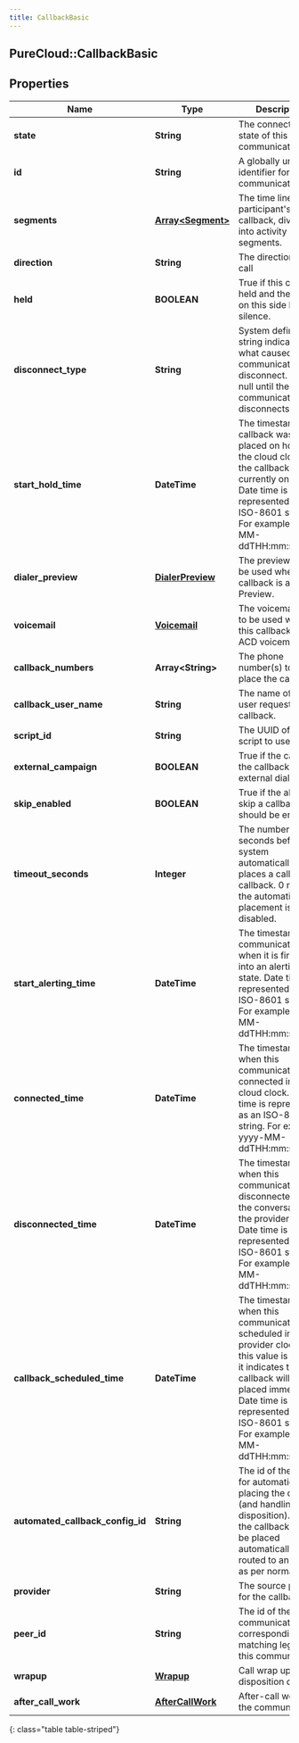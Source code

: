 ```yaml
---
title: CallbackBasic
---
```

## PureCloud::CallbackBasic

## Properties

|Name | Type | Description | Notes|
|------------ | ------------- | ------------- | -------------|
| **state** | **String** | The connection state of this communication. | [optional] |
| **id** | **String** | A globally unique identifier for this communication. | [optional] |
| **segments** | [**Array&lt;Segment&gt;**](Segment.html) | The time line of the participant&#39;s callback, divided into activity segments. | [optional] |
| **direction** | **String** | The direction of the call | [optional] |
| **held** | **BOOLEAN** | True if this call is held and the person on this side hears silence. | [optional] |
| **disconnect_type** | **String** | System defined string indicating what caused the communication to disconnect. Will be null until the communication disconnects. | [optional] |
| **start_hold_time** | **DateTime** | The timestamp the callback was placed on hold in the cloud clock if the callback is currently on hold. Date time is represented as an ISO-8601 string. For example: yyyy-MM-ddTHH:mm:ss.SSSZ | [optional] |
| **dialer_preview** | [**DialerPreview**](DialerPreview.html) | The preview data to be used when this callback is a Preview. | [optional] |
| **voicemail** | [**Voicemail**](Voicemail.html) | The voicemail data to be used when this callback is an ACD voicemail. | [optional] |
| **callback_numbers** | **Array&lt;String&gt;** | The phone number(s) to use to place the callback. | [optional] |
| **callback_user_name** | **String** | The name of the user requesting a callback. | [optional] |
| **script_id** | **String** | The UUID of the script to use. | [optional] |
| **external_campaign** | **BOOLEAN** | True if the call for the callback uses external dialing. | [optional] |
| **skip_enabled** | **BOOLEAN** | True if the ability to skip a callback should be enabled. | [optional] |
| **timeout_seconds** | **Integer** | The number of seconds before the system automatically places a call for a callback.  0 means the automatic placement is disabled. | [optional] |
| **start_alerting_time** | **DateTime** | The timestamp the communication has when it is first put into an alerting state. Date time is represented as an ISO-8601 string. For example: yyyy-MM-ddTHH:mm:ss.SSSZ | [optional] |
| **connected_time** | **DateTime** | The timestamp when this communication was connected in the cloud clock. Date time is represented as an ISO-8601 string. For example: yyyy-MM-ddTHH:mm:ss.SSSZ | [optional] |
| **disconnected_time** | **DateTime** | The timestamp when this communication disconnected from the conversation in the provider clock. Date time is represented as an ISO-8601 string. For example: yyyy-MM-ddTHH:mm:ss.SSSZ | [optional] |
| **callback_scheduled_time** | **DateTime** | The timestamp when this communication is scheduled in the provider clock. If this value is missing it indicates the callback will be placed immediately. Date time is represented as an ISO-8601 string. For example: yyyy-MM-ddTHH:mm:ss.SSSZ | [optional] |
| **automated_callback_config_id** | **String** | The id of the config for automatically placing the callback (and handling the disposition). If null, the callback will not be placed automatically but routed to an agent as per normal. | [optional] |
| **provider** | **String** | The source provider for the callback. | [optional] |
| **peer_id** | **String** | The id of the peer communication corresponding to a matching leg for this communication. | [optional] |
| **wrapup** | [**Wrapup**](Wrapup.html) | Call wrap up or disposition data. | [optional] |
| **after_call_work** | [**AfterCallWork**](AfterCallWork.html) | After-call work for the communication. | [optional] |
{: class="table table-striped"}


